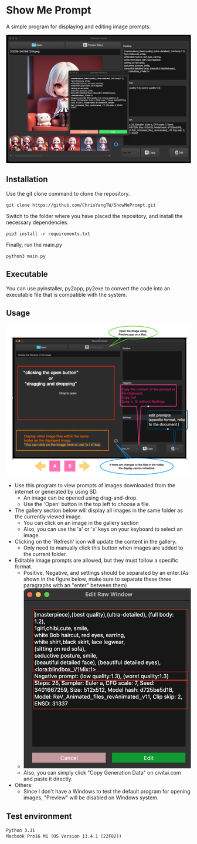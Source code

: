 # Show Me Prompt
A simple program for displaying and editing image prompts.

![sample.png](examples/sample2_v0_1_4.png)

## Installation
Use the git clone command to clone the repository.
```
git clone https://github.com/ChrisYangTW/ShowMePrompt.git
```
Switch to the folder where you have placed the repository,
and install the necessary dependencies.
```
pip3 install -r requirements.txt
```
Finally, run the main.py
```
python3 main.py
```

## Executable
You can use pyinstaller, py2app, py2exe to convert the code into an executable file that is compatible with the system.

## Usage
![usage](examples/usage_v0_1_4.png)
* Use this program to view prompts of images downloaded from the internet or generated by using SD.
  * An image can be opened using drag-and-drop.
  * Use the 'Open' button in the top left to choose a file.
* The gallery section below will display all images in the same folder as the currently viewed image.
  * You can click on an image in the gallery section
  * Also, you can use the 'a' or 's' keys on your keyboard to select an image.
* Clicking on the 'Refresh' icon will update the content in the gallery.
  * Only need to manually click this button when images are added to the current folder.
* Editable image prompts are allowed, but they must follow a specific format.
  * Positive, Negative, and settings should be separated by an enter.(As shown in the figure below, make sure to separate these three paragraphs with an "enter" between them)
  * ![editor](examples/editor.png)
  * Also, you can simply click "Copy Generation Data" on civitai.com and paste it directly.
* Others:
  * Since I don't have a Windows to test the default program for opening images, "Preview" will be disabled on Windows system.

## Test environment
```
Python 3.11
Macbook Pro16 M1 (OS Version 13.4.1 (22F82))
```
